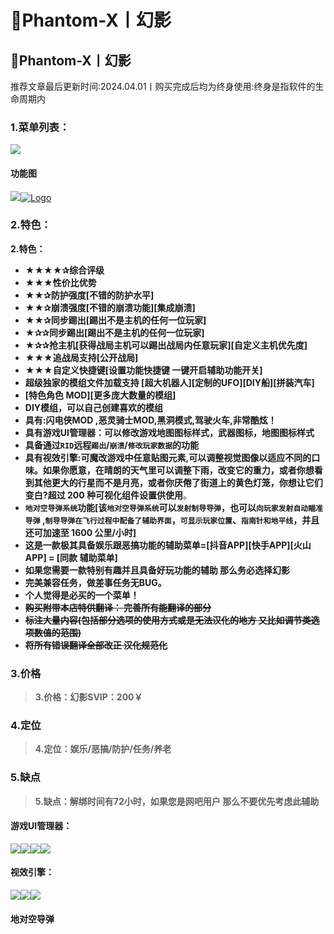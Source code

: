 # 🤖Phantom-X丨幻影

## 🤖Phantom-X丨幻影

推荐文章最后更新时间:2024.04.01丨购买完成后均为终身使用:终身是指软件的生命周期内

### **1.菜单列表：** <a href="#id-1.-cai-dan-lie-biao" id="id-1.-cai-dan-lie-biao"></a>

![](https://docs.hzz.im/\~gitbook/image?url=https%3A%2F%2F1382592200-files.gitbook.io%2F%7E%2Ffiles%2Fv0%2Fb%2Fgitbook-x-prod.appspot.com%2Fo%2Fspaces%252F7YXEHggLzaiKwZjRSOD4%252Fuploads%252FI4sloBs1QKh3gnWiFOUv%252F%25E5%25B9%25BB%25E5%25BD%25B1.png%3Falt%3Dmedia%26token%3Dc8180f4f-ad45-4e3c-850f-78197cec9030\&width=768\&dpr=4\&quality=100\&sign=d207b408\&sv=1)

#### **功能图** <a href="#gong-neng-tu" id="gong-neng-tu"></a>

![](https://docs.hzz.im/\~gitbook/image?url=https%3A%2F%2F1382592200-files.gitbook.io%2F%7E%2Ffiles%2Fv0%2Fb%2Fgitbook-x-prod.appspot.com%2Fo%2Fspaces%252F7YXEHggLzaiKwZjRSOD4%252Fuploads%252FvKjaWDw3tWxhiVh7Goan%252F%25E5%25B9%25BB%25E5%25BD%25B1%25E5%258A%259F%25E8%2583%25BD%25E5%259B%25BEx.png%3Falt%3Dmedia%26token%3Dce618b65-9afc-4fcd-8eec-13a6ac398abf\&width=768\&dpr=4\&quality=100\&sign=7273becb\&sv=1)[![Logo](https://assets.woozooo.com/assets/favicon.ico)](https://hzmod.lanzoub.com/iCLb90e1bk3a)

### **2.特色：** <a href="#id-2.-te-se" id="id-2.-te-se"></a>

**2.特色：**

* **★★★★✰综合评级**
* **★★★性价比优势**
* **★★✰防护强度\[不错的防护水平]**
* **★★✰崩溃强度\[不错的崩溃功能]\[集成崩溃]**
* **★★✰同步踢出\[踢出不是主机的任何一位玩家]**
* **★✰✰同步踢出\[踢出不是主机的任何一位玩家]**
* **★✰✰抢主机\[获得战局主机可以踢出战局内任意玩家]\[自定义主机优先度]**
* **★★★追战局支持\[公开战局]**
* **★★★自定义快捷键\[设置功能快捷键 一键开启辅助功能开关]**
* **超级独家的模组文件加载支持 \[超大机器人]\[定制的UFO]\[DIY船]\[拼装汽车]**
* **\[特色角色 MOD]\[更多庞大数量的模组]**
* **DIY模组，可以自己创建喜欢的模组**
* **具有:闪电侠MOD ,恶灵骑士MOD,黑洞模式,驾驶火车,非常酷炫！**
* **具有游戏UI管理器：可以修改游戏地图图标样式，武器图标，地图图标样式**
* **具备通过`RID`远程`踢出`/`崩溃`/`修改玩家数据`的功能**
* **具有视效引擎:可魔改游戏中任意贴图元素,可以调整视觉图像以适应不同的口味。如果你愿意，在晴朗的天气里可以调整下雨，改变它的重力，或者你想看到其他更大的行星而不是月亮，或者你厌倦了街道上的黄色灯笼，你想让它们变白?超过 200 种可视化组件设置供使用**。
* **`地对空导弹系统`功能\[该`地对空导弹系统`可以`发射制导导弹`，也可以`向玩家发射自动瞄准导弹` ,`制导导弹在飞行过程中配备了辅助界面`，`可显示玩家位置`、`指南针和地平线`，并且还可加速至 1600 公里/小时]**
* **这是一款极其具备娱乐跟恶搞功能的辅助菜单=\[抖音APP]\[快手APP]\[火山APP] = \[同款 辅助菜单]**
* **如果您需要一款特别有趣并且具备好玩功能的辅助 那么务必选择幻影**
* **完美兼容任务，做差事任务无BUG。**
* **个人觉得是必买的一个菜单！**
* ~~**购买附带本店特供翻译： 完善所有能翻译的部分**~~
* ~~**标注大量内容(包括部分选项的使用方式或是无法汉化的地方 又比如调节类选项数值的范围)**~~
* ~~**将所有错误翻译全部改正 汉化规范化**~~

### **3.价格** <a href="#id-3.-jia-ge" id="id-3.-jia-ge"></a>

> **3.价格：幻影SVIP：200￥**

### **4.定位** <a href="#id-4.-ding-wei" id="id-4.-ding-wei"></a>

> **4.定位：娱乐/恶搞/防护/任务/养老**

### **5.缺点** <a href="#id-5.-que-dian" id="id-5.-que-dian"></a>

> **5.缺点：解绑时间有72小时，如果您是网吧用户 那么不要优先考虑此辅助**

#### **游戏UI管理器：** <a href="#you-xi-ui-guan-li-qi" id="you-xi-ui-guan-li-qi"></a>

![](https://docs.hzz.im/\~gitbook/image?url=https%3A%2F%2F1382592200-files.gitbook.io%2F%7E%2Ffiles%2Fv0%2Fb%2Fgitbook-x-prod.appspot.com%2Fo%2Fspaces%252F7YXEHggLzaiKwZjRSOD4%252Fuploads%252FtFs6HUpOiH0muT0gZAI9%252F1.png%3Falt%3Dmedia%26token%3D9e6b3b1c-dd88-41c2-af86-79cfc311d797\&width=768\&dpr=4\&quality=100\&sign=882356c9\&sv=1)![](https://docs.hzz.im/\~gitbook/image?url=https%3A%2F%2F1382592200-files.gitbook.io%2F%7E%2Ffiles%2Fv0%2Fb%2Fgitbook-x-prod.appspot.com%2Fo%2Fspaces%252F7YXEHggLzaiKwZjRSOD4%252Fuploads%252Fv6nHbVQkhXkseCvPVb4u%252F2.jpg%3Falt%3Dmedia%26token%3Dac24a2ea-f7ad-4dc3-8850-42d713e5295f\&width=768\&dpr=4\&quality=100\&sign=4c734ea6\&sv=1)![](https://docs.hzz.im/\~gitbook/image?url=https%3A%2F%2F1382592200-files.gitbook.io%2F%7E%2Ffiles%2Fv0%2Fb%2Fgitbook-x-prod.appspot.com%2Fo%2Fspaces%252F7YXEHggLzaiKwZjRSOD4%252Fuploads%252F2D4XxU1m1NtuGxOxH24t%252F3.png%3Falt%3Dmedia%26token%3D8a77d8eb-3ec9-46bf-8625-40a5a3c54377\&width=768\&dpr=4\&quality=100\&sign=a9337d1c\&sv=1)![](https://docs.hzz.im/\~gitbook/image?url=https%3A%2F%2F1382592200-files.gitbook.io%2F%7E%2Ffiles%2Fv0%2Fb%2Fgitbook-x-prod.appspot.com%2Fo%2Fspaces%252F7YXEHggLzaiKwZjRSOD4%252Fuploads%252FzbWpyOQuHZ5iyCi67vCY%252F4.png%3Falt%3Dmedia%26token%3Daf73b7c3-3028-401e-bb04-7cdbabe67b34\&width=768\&dpr=4\&quality=100\&sign=a07f9fc2\&sv=1)

#### **视效引擎：** <a href="#shi-xiao-yin-qing" id="shi-xiao-yin-qing"></a>

![](https://docs.hzz.im/\~gitbook/image?url=https%3A%2F%2F1382592200-files.gitbook.io%2F%7E%2Ffiles%2Fv0%2Fb%2Fgitbook-x-prod.appspot.com%2Fo%2Fspaces%252F7YXEHggLzaiKwZjRSOD4%252Fuploads%252FPVyvtMn2YAuVdhE0IVoO%252FQQ%25E5%259B%25BE%25E7%2589%258720220603131816.png%3Falt%3Dmedia%26token%3Df7466f68-5e2e-4399-8e58-0104a1d91480\&width=768\&dpr=4\&quality=100\&sign=49f38b18\&sv=1)![](https://docs.hzz.im/\~gitbook/image?url=https%3A%2F%2F1382592200-files.gitbook.io%2F%7E%2Ffiles%2Fv0%2Fb%2Fgitbook-x-prod.appspot.com%2Fo%2Fspaces%252F7YXEHggLzaiKwZjRSOD4%252Fuploads%252Ft9cynZ1PdmRHxz2RiNHI%252FQQ%25E5%259B%25BE%25E7%2589%258720220603131813.png%3Falt%3Dmedia%26token%3D673be9d4-91f7-4726-8124-bc70ecc286c9\&width=768\&dpr=4\&quality=100\&sign=ceda503b\&sv=1)![](https://docs.hzz.im/\~gitbook/image?url=https%3A%2F%2F1382592200-files.gitbook.io%2F%7E%2Ffiles%2Fv0%2Fb%2Fgitbook-x-prod.appspot.com%2Fo%2Fspaces%252F7YXEHggLzaiKwZjRSOD4%252Fuploads%252FoVh7Z35CvBE65AkBHJHF%252FQQ%25E5%259B%25BE%25E7%2589%258720220603131818.png%3Falt%3Dmedia%26token%3D785fc52c-d548-44c4-92be-bf45b70550e6\&width=768\&dpr=4\&quality=100\&sign=cd6a4000\&sv=1)

#### 地对空导弹 <a href="#di-dui-kong-dao-dan" id="di-dui-kong-dao-dan"></a>

